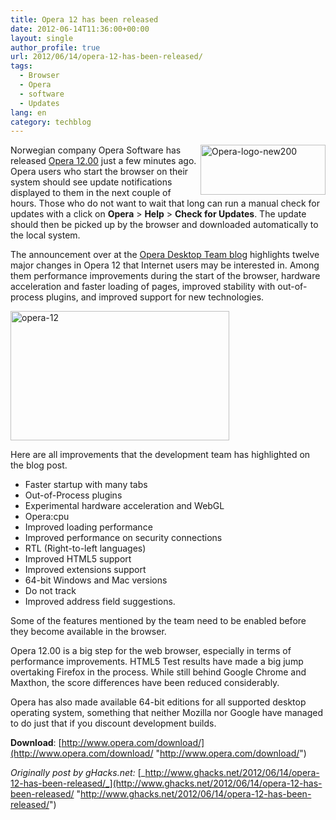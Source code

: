 ```yaml
---
title: Opera 12 has been released
date: 2012-06-14T11:36:00+00:00
layout: single
author_profile: true
url: 2012/06/14/opera-12-has-been-released/
tags:
  - Browser
  - Opera
  - software
  - Updates
lang: en
category: techblog
---
```

<a href="http://lh3.ggpht.com/-_JhpIqYUZwc/T9nFxpyHQbI/AAAAAAAAGRA/wJwgky_aLPA/s1600-h/Opera-logo-new200%25255B2%25255D.png" target="_blank"><img title="Opera-logo-new200" border="0" alt="Opera-logo-new200" align="right" src="http://lh3.ggpht.com/-dj0VtwBPf80/T9nFzTpkZ_I/AAAAAAAAGRI/x854A4FZ3D4/Opera-logo-new200_thumb.png?imgmax=800" width="200" height="80" /></a>Norwegian company Opera Software has released [Opera 12.00](http://www.opera.com/) just a few minutes ago. Opera users who start the browser on their system should see update notifications displayed to them in the next couple of hours. Those who do not want to wait that long can run a manual check for updates with a click on **Opera** > **Help** > **Check for Updates**. The update should then be picked up by the browser and downloaded automatically to the local system. 

The announcement over at the [Opera Desktop Team blog](http://my.opera.com/desktopteam/blog/2012/06/14/twelve-under-the-hood-improvements-in-opera-12) highlights twelve major changes in Opera 12 that Internet users may be interested in. Among them performance improvements during the start of the browser, hardware acceleration and faster loading of pages, improved stability with out-of-process plugins, and improved support for new technologies. 

<a href="http://lh3.ggpht.com/-KEp8BZhGOlw/T9nFlfk8rkI/AAAAAAAAGQw/skweaOZI13s/s1600-h/opera-12%25255B3%25255D.jpg" target="_blank"><img title="opera-12" border="0" alt="opera-12" src="http://lh5.ggpht.com/-9vdy8c7r_QA/T9nFnMsLWCI/AAAAAAAAGQ4/E-6qQM5ZT-Y/opera-12_thumb%25255B1%25255D.jpg?imgmax=800" width="350" height="207" /></a> 

Here are all improvements that the development team has highlighted on the blog post. 

  * Faster startup with many tabs 
  * Out-of-Process plugins 
  * Experimental hardware acceleration and WebGL 
  * Opera:cpu 
  * Improved loading performance 
  * Improved performance on security connections 
  * RTL (Right-to-left languages) 
  * Improved HTML5 support 
  * Improved extensions support 
  * 64-bit Windows and Mac versions 
  * Do not track 
  * Improved address field suggestions.

Some of the features mentioned by the team need to be enabled before they become available in the browser. 

Opera 12.00 is a big step for the web browser, especially in terms of performance improvements. HTML5 Test results have made a big jump overtaking Firefox in the process. While still behind Google Chrome and Maxthon, the score differences have been reduced considerably. 

Opera has also made available 64-bit editions for all supported desktop operating system, something that neither Mozilla nor Google have managed to do just that if you discount development builds. 

**Download**: [http://www.opera.com/download/](http://www.opera.com/download/ "http://www.opera.com/download/") 

_Originally post by gHacks.net:_ [_http://www.ghacks.net/2012/06/14/opera-12-has-been-released/_](http://www.ghacks.net/2012/06/14/opera-12-has-been-released/ "http://www.ghacks.net/2012/06/14/opera-12-has-been-released/")